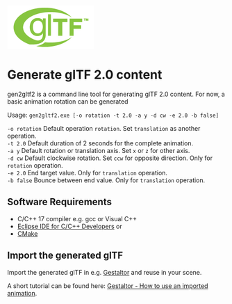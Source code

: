 [![](glTF.png)](https://github.com/KhronosGroup/glTF/tree/master/specification/2.0)

# Generate glTF 2.0 content

gen2gltf2 is a command line tool for generating glTF 2.0 content. For now, a basic animation rotation can be generated

Usage: `gen2gltf2.exe [-o rotation -t 2.0 -a y -d cw -e 2.0 -b false]`

`-o rotation` Default operation `rotation`. Set `translation` as another operation.  
`-t 2.0` Default duration of 2 seconds for the complete animation.  
`-a y` Default rotation or translation axis. Set `x` or `z` for other axis.  
`-d cw` Default clockwise rotation. Set `ccw` for opposite direction.  Only for `rotation` operation.  
`-e 2.0` End target value.  Only for `translation` operation.  
`-b false` Bounce between end value.  Only for `translation` operation.  


## Software Requirements

* C/C++ 17 compiler e.g. gcc or Visual C++
* [Eclipse IDE for C/C++ Developers](https://www.eclipse.org/downloads/packages/release/2021-03/r/eclipse-ide-cc-developers) or  
* [CMake](https://cmake.org/)  


## Import the generated glTF

Import the generated glTF in e.g. [Gestaltor](https://gestaltor.io/) and reuse in your scene.  

A short tutorial can be found here: [Gestaltor - How to use an imported animation](https://docs.gestaltor.io/#use-an-imported-animation).  
